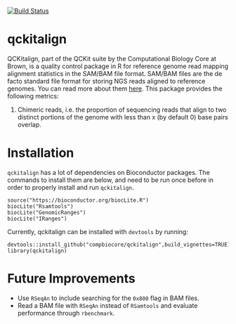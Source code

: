 [![Build Status](https://travis-ci.org/compbiocore/qckitalign.svg?branch=master)](https://travis-ci.org/compbiocore/qckitalign)

# qckitalign

QCKitalign, part of the QCKit suite by the Computational Biology Core at Brown, is a quality control package in R for reference genome read mapping alignment statistics in the SAM/BAM file format. SAM/BAM files are the de facto standard file format for storing NGS reads aligned to reference genomes. You can read more about them [here](http://samtools.github.io/hts-specs/SAMv1.pdf). This package provides the following metrics:

1. Chimeric reads, i.e. the proportion of sequencing reads that align to two distinct portions of the genome with less than x (by default 0) base pairs overlap.

# Installation

`qckitalign` has a lot of dependencies on Bioconductor packages. The commands to install them are below, and need to be run once before in order to properly install and run `qckitalign`.

```
source("https://bioconductor.org/biocLite.R")
biocLite("Rsamtools")
biocLite("GenomicRanges")
biocLite("IRanges")
```

Currently, qckitalign can be installed with `devtools` by running:

```
devtools::install_github("compbiocore/qckitalign",build_vignettes=TRUE)
library(qckitalign)
```

# Future Improvements

 * Use `RSeqAn` to include searching for the `0x800` flag in BAM files.
 * Read a BAM file with `RSeqAn` instead of `RSamtools` and evaluate performance through `rbenchmark`.